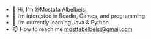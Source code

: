- 👋 Hi, I’m @Mostafa Albelbeisi
- 👀 I’m interested in Readin, Games, and programming
- 🌱 I’m currently learning Java & Python
- 📫 How to reach me mostfabelbeisi@gmail.com

<!---
I'm a student at Luminus Technical University College (LTUC), I'm studying software engineering and I'm graduating this summer.
--->
